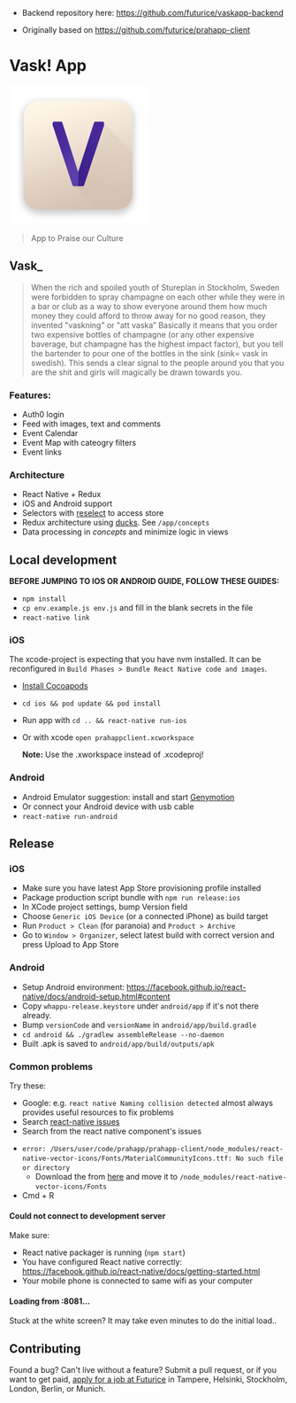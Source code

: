 * Backend repository here: https://github.com/futurice/vaskapp-backend

* Originally based on https://github.com/futurice/prahapp-client

# Vask! App

![](docs/logo.png)

> App to Praise our Culture

## Vask_
> When the rich and spoiled youth of Stureplan in Stockholm, Sweden were forbidden to spray champagne on each other while they were in a bar or club as a way to show everyone around them how much money they could afford to throw away for no good reason, they invented "vaskning" or "att vaska”
Basically it means that you order two expensive bottles of champagne (or any other expensive baverage, but champagne has the highest impact factor), but you tell the bartender to pour one of the bottles in the sink (sink= vask in swedish). This sends a clear signal to the people around you that you are the shit and girls will magically be drawn towards you.



### Features:
* Auth0 login
* Feed with images, text and comments
* Event Calendar
* Event Map with cateogry filters
* Event links

### Architecture
* React Native + Redux
* iOS and Android support
* Selectors with [reselect](https://github.com/reactjs/reselect/) to access store
* Redux architecture using [ducks](https://github.com/erikras/ducks-modular-redux). See `/app/concepts`
* Data processing in _concepts_ and minimize logic in views

## Local development

**BEFORE JUMPING TO IOS OR ANDROID GUIDE, FOLLOW THESE GUIDES:**

* `npm install`
* `cp env.example.js env.js` and fill in the blank secrets in the file
* `react-native link`

### iOS

The xcode-project is expecting that you have nvm installed. It can be reconfigured in
`Build Phases > Bundle React Native code and images`.

- [Install Cocoapods](https://guides.cocoapods.org/using/getting-started.html#installation)
- `cd ios && pod update && pod install`
- Run app with `cd .. && react-native run-ios`
- Or with xcode `open prahappclient.xcworkspace`

  **Note:** Use the .xworkspace instead of .xcodeproj!

### Android

- Android Emulator suggestion: install and start [Genymotion](https://www.genymotion.com)
- Or connect your Android device with usb cable
- `react-native run-android`

## Release

### iOS

* Make sure you have latest App Store provisioning profile installed
* Package production script bundle with `npm run release:ios`
* In XCode project settings, bump Version field
* Choose `Generic iOS Device` (or a connected iPhone) as build target
* Run `Product > Clean` (for paranoia) and `Product > Archive`
* Go to `Window > Organizer`, select latest build with correct version and press Upload to App Store

### Android

* Setup Android environment: https://facebook.github.io/react-native/docs/android-setup.html#content
* Copy `whappu-release.keystore` under `android/app` if it's not there already.
* Bump `versionCode` and `versionName` in `android/app/build.gradle`
* `cd android && ./gradlew assembleRelease --no-daemon`
* Built .apk is saved to `android/app/build/outputs/apk`

### Common problems

Try these:

* Google: e.g. `react native Naming collision detected` almost always provides
useful resources to fix problems
* Search [react-native issues](https://github.com/facebook/react-native)
* Search from the react native component's issues

- `error: /Users/user/code/prahapp/prahapp-client/node_modules/react-native-vector-icons/Fonts/MaterialCommunityIcons.ttf: No such file or directory`
  - Download the from [here](https://github.com/oblador/react-native-vector-icons/raw/master/Fonts/MaterialCommunityIcons.ttf) and move it to `/node_modules/react-native-vector-icons/Fonts`
- Cmd + R

#### Could not connect to development server

Make sure:

* React native packager is running (`npm start`)
* You have configured React native correctly: https://facebook.github.io/react-native/docs/getting-started.html
* Your mobile phone is connected to same wifi as your computer

#### Loading from <your-ip>:8081...

Stuck at the white screen? It may take even minutes to do the initial load..

## Contributing

Found a bug? Can't live without a feature? Submit a pull request, or if you want to get paid, [apply for a job at Futurice](http://futurice.com/careers) in Tampere, Helsinki, Stockholm, London, Berlin, or Munich.
